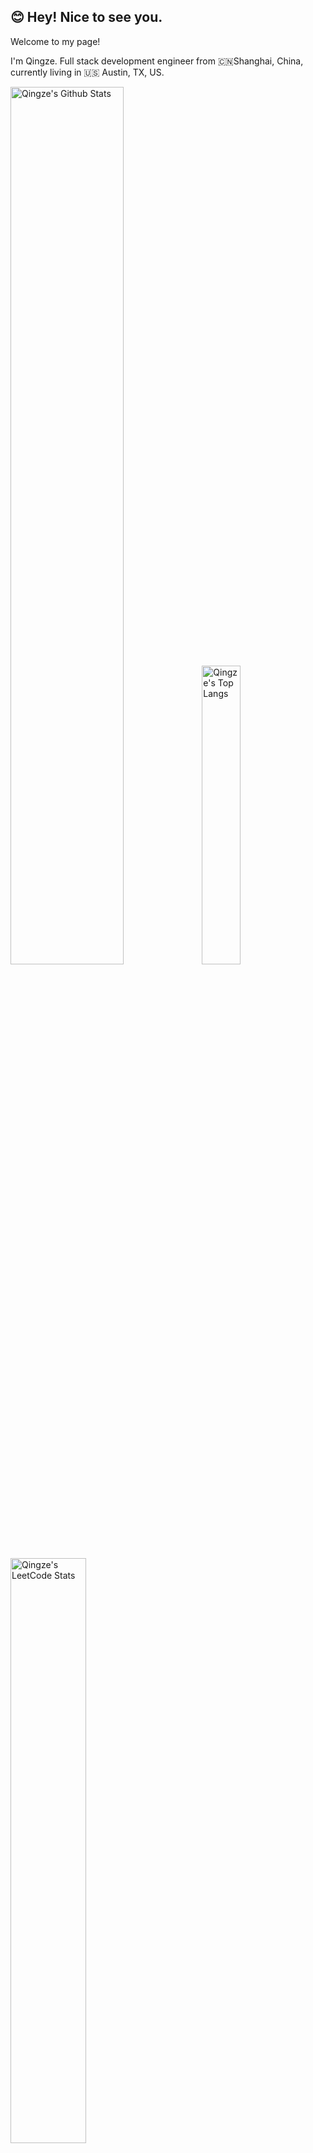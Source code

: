 <!DOCTYPE html>
<html lang="en">

<head>
  <meta charset="UTF-8">
  <meta name="viewport" content="width=device-width, initial-scale=1.0">
</head>

<body>

  <h2>😊 Hey! Nice to see you.</h2>

  <p>Welcome to my page!</p>
  <p>I'm Qingze. Full stack development engineer from 🇨🇳Shanghai, China, currently living in 🇺🇸 Austin, TX, US.</p>

  <p>
    <img src="https://github-readme-stats.vercel.app/api?username=qingzehu&show_icons=true&hide_border=true"
      alt="Qingze's Github Stats" width="60%" />
    <img
      src="https://github-readme-stats.vercel.app/api/top-langs/?username=qingzehu&layout=compact&hide_border=true&langs_count=10"
      alt="Qingze's Top Langs" width="35%" />
  </p>

  <a href="https://github.com/qingzehu/stats-cards">
    <p>
      <img src="https://stats.justsong.cn/api/leetcode?username=qingzeinus&cn_username=qingzeinus&theme=light"
        alt="Qingze's LeetCode Stats" width="49%" />
    </p>
    <p>
      <img src="https://stats-cards-git-master-qingzehus-projects.vercel.app/api/steam?theme=light"
        alt="Qingze's Steam Stats" width="49%" />
    </p>
  </a>

</body>

</html>